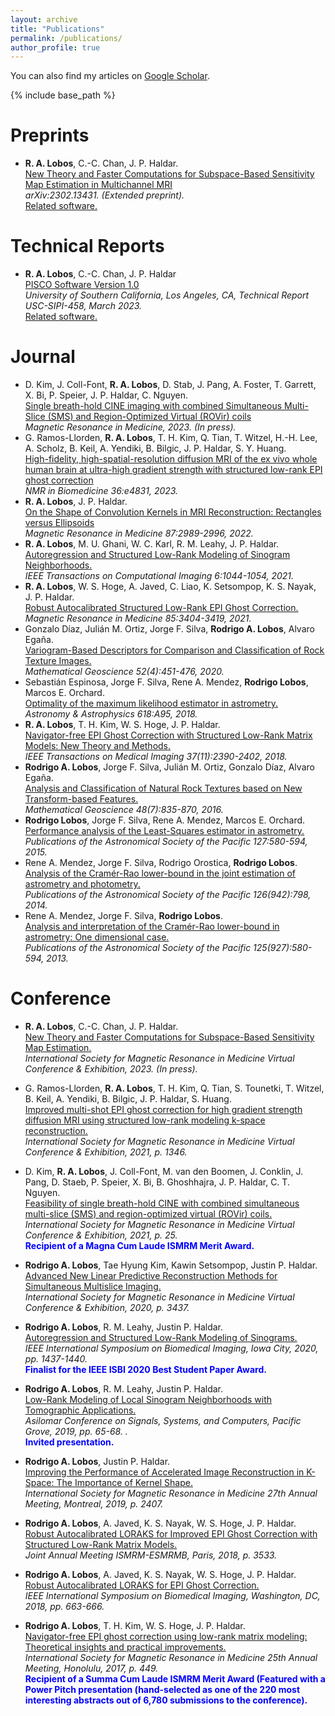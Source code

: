 ```yaml
---
layout: archive
title: "Publications"
permalink: /publications/
author_profile: true
---
```


  You can also find my articles on [Google Scholar](https://scholar.google.com/citations?user=J7WSE60AAAAJ&hl=en&oi=ao).
  
{% include base_path %}

<b>Preprints</b>
======
*  <b>R. A. Lobos</b>, C.-C. Chan, J. P. Haldar.  <br>[New Theory and Faster Computations for Subspace-Based Sensitivity Map Estimation in Multichannel MRI](https://arxiv.org/abs/2302.13431)<br><em> arXiv:2302.13431. (Extended preprint).</em> <br>[Related software.](https://mr.usc.edu/download/pisco/)<br>

<b>Technical Reports</b>
======
* <b>R. A. Lobos</b>, C.-C. Chan, J. P. Haldar  <br>[PISCO Software Version 1.0](https://sipi.usc.edu/reports/abstracts.php?rid=sipi-458)<br><em> University of Southern California, Los Angeles, CA, Technical Report USC-SIPI-458, March 2023.</em><br>[Related software.](https://mr.usc.edu/download/pisco/)<br>

<b>Journal</b>
======
* D. Kim, J. Coll-Font, <b>R. A. Lobos</b>, D. Stab, J. Pang, A. Foster, T. Garrett, X. Bi, P. Speier, J. P. Haldar, C. Nguyen.  <br>[Single breath-hold CINE imaging with combined Simultaneous Multi-Slice (SMS) and Region-Optimized Virtual (ROVir) coils](https://onlinelibrary.wiley.com/doi/10.1002/mrm.29620)<br><em> Magnetic Resonance in Medicine, 2023. (In press).</em>
* G. Ramos-Llorden, <b>R. A. Lobos</b>, T. H. Kim, Q. Tian, T. Witzel, H.-H. Lee, A. Scholz, B. Keil, A. Yendiki, B. Bilgic, J. P. Haldar, S. Y. Huang. <br>[High-fidelity, high-spatial-resolution diffusion MRI of the ex vivo whole human brain at ultra-high gradient strength with structured low-rank EPI ghost correction](https://analyticalsciencejournals.onlinelibrary.wiley.com/doi/10.1002/nbm.4831)<br><em> NMR in Biomedicine 36:e4831, 2023.</em>
* <b>R. A. Lobos</b>, J. P. Haldar. <br>[On the Shape of Convolution Kernels in MRI Reconstruction:  Rectangles versus Ellipsoids](https://onlinelibrary.wiley.com/doi/epdf/10.1002/mrm.29189)<br><em> Magnetic Resonance in Medicine 87:2989-2996, 2022.</em>
* <b>R. A. Lobos</b>, M. U. Ghani, W. C. Karl, R. M. Leahy, J. P. Haldar. <br>[Autoregression and Structured Low-Rank Modeling of Sinogram Neighborhoods.](https://ieeexplore.ieee.org/document/9547841)<br><em>IEEE Transactions on Computational Imaging 6:1044-1054, 2021.</em>
* <b>R. A. Lobos</b>, W. S. Hoge, A. Javed, C. Liao, K. Setsompop, K. S. Nayak, J. P. Haldar. <br>[Robust Autocalibrated Structured Low-Rank EPI Ghost Correction.](https://onlinelibrary.wiley.com/doi/10.1002/mrm.28638)<br><em>Magnetic Resonance in Medicine 85:3404-3419, 2021.</em>
* Gonzalo Díaz, Julián M. Ortiz,  Jorge F. Silva,  <b>Rodrigo A. Lobos</b>, Alvaro Egaña. <br>[Variogram-Based Descriptors for Comparison
and Classification of Rock Texture Images.](https://link.springer.com/article/10.1007/s11004-019-09833-5)<br><em>Mathematical Geoscience 52(4):451-476, 2020.</em>
* Sebastián Espinosa, Jorge F. Silva, Rene A. Mendez, <b>Rodrigo Lobos</b>, Marcos E. Orchard. <br>[Optimality of the maximum likelihood estimator in astrometry.](https://www.aanda.org/articles/aa/abs/2018/08/aa32537-17/aa32537-17.html)<br><em>Astronomy & Astrophysics 618:A95, 2018.</em>
* <b>R. A. Lobos</b>, T. H. Kim, W. S. Hoge, J. P. Haldar. <br>[Navigator-free EPI Ghost Correction with Structured Low-Rank Matrix Models: New Theory and Methods.](https://ieeexplore.ieee.org/abstract/document/8329142?casa_token=M3OGp2ge-WQAAAAA:EcXyTxYD2Narq2ZNIjQcAJS1IC6tqLFjxq8wOFrDm_0eyMxF8q5J5Aywjv-qOpydJ3vKIwxcWw)<br><em>IEEE Transactions on Medical Imaging 37(11):2390-2402, 2018.</em>
* <b>Rodrigo A. Lobos</b>, Jorge F. Silva, Julián M. Ortiz, Gonzalo Díaz, Alvaro Egaña. <br>[Analysis and Classification of Natural Rock Textures based on New Transform-based Features.](https://link.springer.com/article/10.1007/s11004-016-9648-8)<br><em>Mathematical Geoscience 48(7):835-870, 2016.</em>
*  <b>Rodrigo Lobos</b>, Jorge F. Silva, Rene A. Mendez, Marcos E. Orchard. <br>[Performance analysis of the Least-Squares estimator in astrometry.](https://iopscience.iop.org/article/10.1086/683841/meta?casa_token=19XuXWiuMBkAAAAA:0zym7LRzEyjnwSYsXZTANQilWl8F7tP2hPDKXHEgVZ0hxmnw8kbwSCPGIvuIeo4Bdm8LdW6fxg)<br><em>Publications of the Astronomical Society of the Pacific 127:580-594, 2015.</em>
*  Rene A. Mendez, Jorge F. Silva, Rodrigo Orostica, <b>Rodrigo Lobos</b>. <br>[Analysis of
the Cramér-Rao lower-bound in the joint estimation of astrometry and photometry.](https://iopscience.iop.org/article/10.1086/678041/meta?casa_token=pD2yE4-PblwAAAAA:B68xWfykVh4XAObCzXv_yQfYLVZCTE5ovMtQSuMiv07FWf54hkxD6dtzFFyDC1uNDmDmiRU_Fw)<br><em>Publications of the Astronomical Society of the Pacific 126(942):798, 2014.</em>
*  Rene A. Mendez, Jorge F. Silva, <b>Rodrigo Lobos</b>. <br>[Analysis and interpretation of
the Cramér-Rao lower-bound in astrometry: One dimensional case.](https://iopscience.iop.org/article/10.1086/671126/meta?casa_token=eGZ8EbHbj0kAAAAA:oNkO1Ty4xh9Y26yZmGyEQOgqlxK7TvzjX4AjJFXgxSHKu6M-8Lys8ib5fELLLLMZ8AgOLZfrsw)<br><em>Publications of the Astronomical Society of the Pacific 125(927):580-594, 2013.</em>

<b>Conference</b>
======

* <b>R. A. Lobos</b>, C.-C. Chan, J. P. Haldar.  <br>[New Theory and Faster Computations for Subspace-Based Sensitivity Map Estimation.](https://ralobos.github.io)<br><em>International Society for Magnetic Resonance in Medicine Virtual Conference & Exhibition, 2023. (In press).</em>

* G. Ramos-Llorden, <b>R. A. Lobos</b>, T. H. Kim, Q. Tian, S. Tounetki, T. Witzel, B. Keil, A. Yendiki, B. Bilgic, J. P. Haldar, S. Huang. <br>[Improved multi-shot EPI ghost correction for high gradient strength diffusion MRI using structured low-rank modeling k-space reconstruction.](https://index.mirasmart.com/ISMRM2021/PDFfiles/1346.html)<br><em>International Society for Magnetic Resonance in Medicine Virtual Conference & Exhibition, 2021, p. 1346.</em>

* D. Kim, <b>R. A. Lobos</b>, J. Coll-Font, M. van den Boomen, J. Conklin, J. Pang, D. Staeb, P. Speier, X. Bi, B. Ghoshhajra, J. P. Haldar, C. T. Nguyen. <br>[Feasibility of single breath-hold CINE with combined simultaneous multi-slice (SMS) and region-optimized virtual (ROVir) coils.](https://index.mirasmart.com/ISMRM2021/PDFfiles/0025.html)<br><em>International Society for Magnetic Resonance in Medicine Virtual Conference & Exhibition, 2021, p. 25.</em><br><b><font color="blue">Recipient of a Magna Cum Laude ISMRM Merit Award.</font></b> 

* <b>Rodrigo A. Lobos</b>, Tae Hyung Kim, Kawin Setsompop, Justin P. Haldar. <br>[Advanced New Linear Predictive Reconstruction Methods for Simultaneous Multislice Imaging.](https://index.mirasmart.com/ISMRM2020/PDFfiles/3437.html)<br><em>International Society for Magnetic Resonance in Medicine Virtual Conference & Exhibition, 2020, p. 3437.</em>

* <b>Rodrigo A. Lobos</b>, R. M. Leahy, Justin P. Haldar. <br>[Autoregression and Structured Low-Rank Modeling of Sinograms.](https://ieeexplore.ieee.org/document/9098484)<br><em>IEEE International Symposium on Biomedical Imaging, Iowa City, 2020, pp. 1437-1440.</em><br><b><font color="blue">Finalist for the IEEE ISBI 2020 Best Student Paper Award.</font></b> 

* <b>Rodrigo A. Lobos</b>, R. M. Leahy, Justin P. Haldar. <br>[Low-Rank Modeling of Local Sinogram Neighborhoods with Tomographic Applications.](https://ieeexplore.ieee.org/abstract/document/9048651?casa_token=szNsamAoBtMAAAAA:xqH-QFDp040nltCkeQThTcswpRDfW3zsajBj_SSKOJ2oGAxfbWcQB5ywyHBoU8sSgjXt5eigmA)<br><em>Asilomar Conference on Signals, Systems, and Computers, Pacific Grove, 2019, pp. 65-68. .</em><br><b><font color="blue">Invited presentation.</font></b> 

* <b>Rodrigo A. Lobos</b>, Justin P. Haldar. <br>[Improving the Performance of Accelerated Image Reconstruction in K-Space: The Importance of Kernel Shape.](https://index.mirasmart.com/ISMRM2019/PDFfiles/2407.html)<br><em>International Society for Magnetic Resonance in Medicine 27th Annual Meeting, Montreal, 2019, p. 2407.</em>

* <b>Rodrigo A. Lobos</b>, A. Javed, K. S. Nayak, W. S. Hoge, J. P. Haldar. <br>[Robust Autocalibrated LORAKS for Improved EPI Ghost Correction with Structured Low-Rank Matrix Models.](http://indexsmart.mirasmart.com/ISMRM2018/PDFfiles/3533.html)<br><em> Joint Annual Meeting ISMRM-ESMRMB, Paris, 2018, p. 3533.</em>

* <b>Rodrigo A. Lobos</b>, A. Javed, K. S. Nayak, W. S. Hoge, J. P. Haldar. <br>[Robust Autocalibrated LORAKS for EPI Ghost Correction.](https://ieeexplore.ieee.org/abstract/document/8363661?casa_token=zWhcEhd8NxYAAAAA:rZkeAkY5JH8vM56SUOPGGdy-hldYhqdhScmr_2pPp4mPYPuzVOZyX1YJ2nXMC2LAV6KgoRNJuA)<br><em> IEEE International Symposium on Biomedical Imaging, Washington, DC, 2018, pp. 663-666.</em>

* <b>Rodrigo A. Lobos</b>,  T. H. Kim, W. S. Hoge, J. P. Haldar. <br>[Navigator-free EPI ghost correction using low-rank matrix modeling: Theoretical insights and practical improvements.](http://indexsmart.mirasmart.com/ISMRM2017/PDFfiles/0449.html)<br><em>International Society for Magnetic Resonance in Medicine 25th Annual Meeting, Honolulu, 2017, p. 449.</em><br><b><font color="blue">Recipient of a Summa Cum Laude ISMRM Merit Award (Featured with a Power Pitch presentation (hand-selected as one of the 220 most interesting abstracts out of 6,780 submissions to the conference).</font></b>
